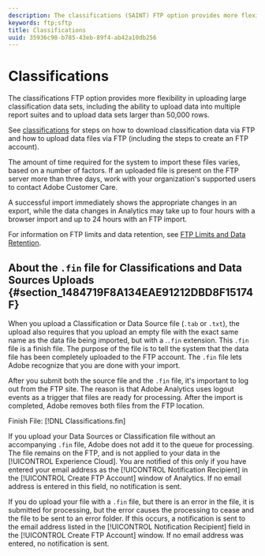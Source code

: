 ```yaml
---
description: The classifications (SAINT) FTP option provides more flexibility in uploading large classification data sets, including the ability to upload data into multiple report suites and to upload data sets larger than 50,000 rows.
keywords: ftp;sftp
title: Classifications
uuid: 35936c98-b785-43eb-89f4-ab42a10db256
---
```


# Classifications

The classifications FTP option provides more flexibility in uploading large classification data sets, including the ability to upload data into multiple report suites and to upload data sets larger than 50,000 rows.

See [classifications](https://docs.adobe.com/content/help/en/analytics/components/classifications/classifications-importer/c-working-with-saint.html) for steps on how to download classification data via FTP and how to upload data files via FTP (including the steps to create an FTP account).

The amount of time required for the system to import these files varies, based on a number of factors. If an uploaded file is present on the FTP server more than three days, work with your organization's supported users to contact Adobe Customer Care. 

A successful import immediately shows the appropriate changes in an export, while the data changes in Analytics may take up to four hours with a browser import and up to 24 hours with an FTP import.

For information on FTP limits and data retention, see [FTP Limits and Data Retention](/help/export/ftp-and-sftp/ftp-limits.md).

## About the `.fin` file for Classifications and Data Sources Uploads {#section_1484719F8A134EAE91212DBD8F15174F}

When you upload a Classification or Data Source file (`.tab` or `.txt`), the upload also requires that you upload an empty file with the exact same name as the data file being imported, but with a .`.fin` extension. This `.fin` file is a finish file. The purpose of the file is to tell the system that the data file has been completely uploaded to the FTP account. The `.fin` file lets Adobe recognize that you are done with your import.
 
After you submit both the source file and the `.fin` file,  it's important to log out from the FTP site. The reason is that Adobe Analytics uses logout events as a trigger that files are ready for processing. After the import is completed, Adobe removes both files from the FTP location.

Finish File: [!DNL Classifications.fin]

If you upload your Data Sources or Classification file without an accompanying `.fin` file, Adobe does not add it to the queue for processing. The file remains on the FTP, and is not applied to your data in the [!UICONTROL Experience Cloud]. You are notified of this only if you have entered your email address as the [!UICONTROL Notification Recipient] in the [!UICONTROL Create FTP Account] window of Analytics. If no email address is entered in this field, no notification is sent.

If you do upload your file with a `.fin` file, but there is an error in the file, it is submitted for processing, but the error causes the processing to cease and the file to be sent to an error folder. If this occurs, a notification is sent to the email address listed in the [!UICONTROL Notification Recipient] field in the [!UICONTROL Create FTP Account] window. If no email address was entered, no notification is sent.
